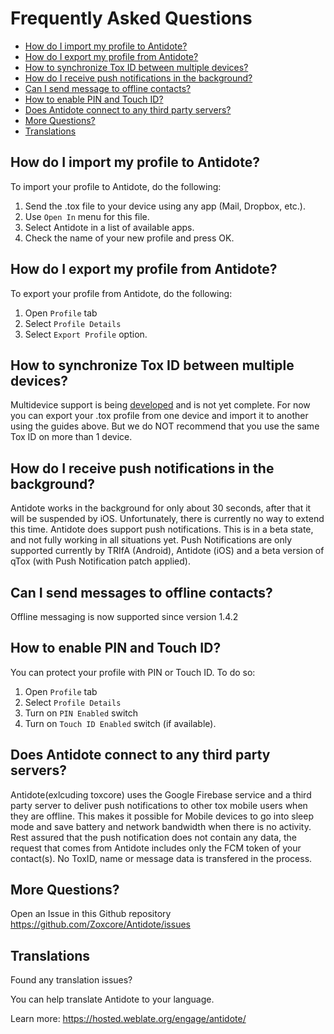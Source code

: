 # Frequently Asked Questions

* [How do I import my profile to Antidote?](#how-do-i-import-my-profile-to-antidote)
* [How do I export my profile from Antidote?](#how-do-i-export-my-profile-from-antidote)
* [How to synchronize Tox ID between multiple devices?](#how-to-synchronize-tox-id-between-multiple-devices)
* [How do I receive push notifications in the background?](#how-do-i-receive-push-notifications-in-the-background)
* [Can I send message to offline contacts?](#can-i-send-messages-to-offline-contacts)
* [How to enable PIN and Touch ID?](#how-to-enable-pin-and-touch-id)
* [Does Antidote connect to any third party servers?](#does-antidote-connect-to-any-third-party-servers)
* [More Questions?](#more-questions)
* [Translations](#translations)


## How do I import my profile to Antidote?

To import your profile to Antidote, do the following:

1. Send the .tox file to your device using any app (Mail, Dropbox, etc.).
2. Use `Open In` menu for this file.
3. Select Antidote in a list of available apps.
4. Check the name of your new profile and press OK.


## How do I export my profile from Antidote?

To export your profile from Antidote, do the following:

1. Open `Profile` tab
2. Select `Profile Details`
3. Select `Export Profile` option.


## How to synchronize Tox ID between multiple devices?

Multidevice support is being [developed](https://github.com/GrayHatter/toxcore/tree/multi-device) and is not yet complete. For now you can export your .tox profile from one device and import it to another using the guides above.
But we do NOT recommend that you use the same Tox ID on more than 1 device.


## How do I receive push notifications in the background?

Antidote works in the background for only about 30 seconds, after that it will be suspended by iOS. Unfortunately, there is currently no way to extend this time.
Antidote does support push notifications. This is in a beta state, and not fully working in all situations yet.
Push Notifications are only supported currently by TRIfA (Android), Antidote (iOS) and a beta version of qTox (with Push Notification patch applied).


## Can I send messages to offline contacts?

Offline messaging is now supported since version 1.4.2


## How to enable PIN and Touch ID?

You can protect your profile with PIN or Touch ID.
To do so:

1. Open `Profile` tab
2. Select `Profile Details`
3. Turn on `PIN Enabled` switch
4. Turn on `Touch ID Enabled` switch (if available).


## Does Antidote connect to any third party servers?

Antidote(exlcuding toxcore) uses the Google Firebase service and a third party server to deliver push notifications to other tox mobile users when they are offline. This makes it possible for Mobile devices to go into sleep mode and save battery and network bandwidth when there is no activity. Rest assured that the push notification does not contain any data, the request that comes from Antidote includes only the FCM token of your contact(s). No ToxID, name or message data is transfered in the process.


## More Questions?

Open an Issue in this Github repository https://github.com/Zoxcore/Antidote/issues


## Translations

Found any translation issues?

You can help translate Antidote to your language.

Learn more: https://hosted.weblate.org/engage/antidote/
